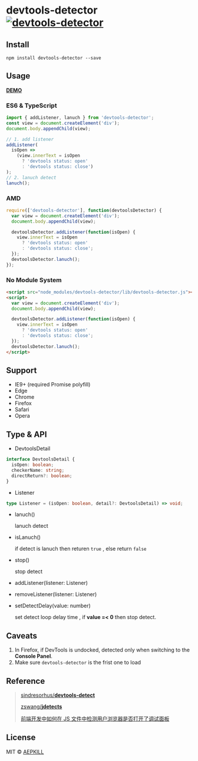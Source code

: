 # devtools-detector [![devtools-detector](https://img.shields.io/npm/v/devtools-detector.svg?colorB=green&label=devtools-detector)](https://www.npmjs.com/package/devtools-detector)

## Install

`npm install devtools-detector --save`

## Usage

**[DEMO](http://blog.aepkill.com/demos/devtools-detector/)**

### ES6 & TypeScript

```javascript
import { addListener, lanuch } from 'devtools-detector';
const view = document.createElement('div');
document.body.appendChild(view);

// 1. add listener
addListener(
  isOpen =>
    (view.innerText = isOpen
      ? 'devtools status: open'
      : 'devtools status: close')
);
// 2. lanuch detect
lanuch();
```

### AMD

```javascript
require(['devtools-detector'], function(devtoolsDetector) {
  var view = document.createElement('div');
  document.body.appendChild(view);

  devtoolsDetector.addListener(function(isOpen) {
    view.innerText = isOpen
      ? 'devtools status: open'
      : 'devtools status: close';
  });
  devtoolsDetector.lanuch();
});
```

### No Module System

```html
<script src="node_modules/devtools-detector/lib/devtools-detector.js"></script>
<script>
  var view = document.createElement('div');
  document.body.appendChild(view);

  devtoolsDetector.addListener(function(isOpen) {
    view.innerText = isOpen
      ? 'devtools status: open'
      : 'devtools status: close';
  });
  devtoolsDetector.lanuch();
</script>
```

## Support

- IE9+ (required Promise polyfill)
- Edge
- Chrome
- Firefox
- Safari
- Opera

## Type & API

- DevtoolsDetail

```typescript
interface DevtoolsDetail {
  isOpen: boolean;
  checkerName: string;
  directReturn?: boolean;
}
```

- Listener

```typescript
type Listener = (isOpen: boolean, detail?: DevtoolsDetail) => void;
```

- lanuch()

  lanuch detect

- isLanuch()

  if detect is lanuch then returen `true` , else return `false`

- stop()

  stop detect

- addListener(listener: Listener)

- removeListener(listener: Listener)

- setDetectDelay(value: number)

  set detect loop delay time , if **value =< 0** then stop detect.

## Caveats

1. In Firefox, if DevTools is undocked, detected only when switching to the **Console Panel**.
2. Make sure `devtools-detector` is the frist one to load

## Reference

> [sindresorhus/**devtools-detect**](https://github.com/sindresorhus/devtools-detect)
>
> [zswang/**jdetects**](https://github.com/zswang/jdetects)
>
> [前端开发中如何在 JS 文件中检测用户浏览器是否打开了调试面板](https://www.zhihu.com/question/24188524)

## License

MIT © [AEPKILL](mailto:a@aepkill.com)
